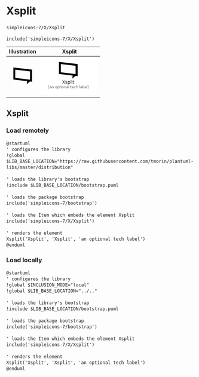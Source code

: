 # Xsplit


```text
simpleicons-7/X/Xsplit
```

```text
include('simpleicons-7/X/Xsplit')
```



| Illustration | Xsplit |
| :---: | :---: |
| ![illustration for Illustration](../../simpleicons-7/X/Xsplit.png) | ![illustration for Xsplit](../../simpleicons-7/X/Xsplit.Local.png) |




## Xsplit

### Load remotely
```plantuml
@startuml
' configures the library
!global $LIB_BASE_LOCATION="https://raw.githubusercontent.com/tmorin/plantuml-libs/master/distribution"

' loads the library's bootstrap
!include $LIB_BASE_LOCATION/bootstrap.puml

' loads the package bootstrap
include('simpleicons-7/bootstrap')

' loads the Item which embeds the element Xsplit
include('simpleicons-7/X/Xsplit')

' renders the element
Xsplit('Xsplit', 'Xsplit', 'an optional tech label')
@enduml
```

### Load locally
```plantuml
@startuml
' configures the library
!global $INCLUSION_MODE="local"
!global $LIB_BASE_LOCATION="../.."

' loads the library's bootstrap
!include $LIB_BASE_LOCATION/bootstrap.puml

' loads the package bootstrap
include('simpleicons-7/bootstrap')

' loads the Item which embeds the element Xsplit
include('simpleicons-7/X/Xsplit')

' renders the element
Xsplit('Xsplit', 'Xsplit', 'an optional tech label')
@enduml
```

